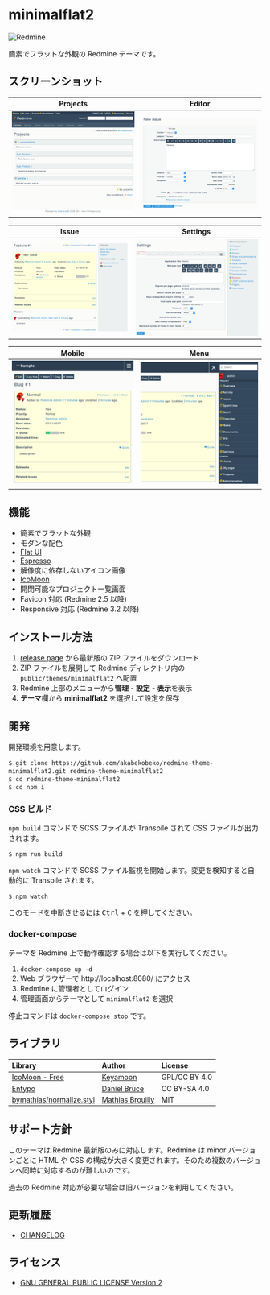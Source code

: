 # minimalflat2

![Redmine](https://img.shields.io/badge/Redmine-4.2-brightgreen)

簡素でフラットな外観の Redmine テーマです。

## スクリーンショット

|                  Projects                   |                  Editor                   |
| :-----------------------------------------: | :---------------------------------------: |
| [![Projects](res/ss-01.png)](res/ss-01.png) | [![Editor](res/ss-02.png)](res/ss-02.png) |

|                  Issue                   |                  Settings                   |
| :--------------------------------------: | :-----------------------------------------: |
| [![Issue](res/ss-03.png)](res/ss-03.png) | [![Settings](res/ss-04.png)](res/ss-04.png) |

|                    Mobile                     |                  Menu                   |
| :-------------------------------------------: | :-------------------------------------: |
| [![For mobile](res/ss-05.png)](res/ss-05.png) | [![Menu](res/ss-06.png)](res/ss-06.png) |

## 機能

- 簡素でフラットな外観
- モダンな配色
- [Flat UI](http://designmodo.github.io/Flat-UI/)
- [Espresso](https://github.com/mbadolato/iTerm2-Color-Schemes)
- 解像度に依存しないアイコン画像
- [IcoMoon](https://icomoon.io/)
- 開閉可能なプロジェクト一覧画面
- Favicon 対応 (Redmine 2.5 以降)
- Responsive 対応 (Redmine 3.2 以降)

## インストール方法

1. [release page](https://github.com/akabekobeko/redmine-theme-minimalflat2/releases) から最新版の ZIP ファイルをダウンロード
2. ZIP ファイルを展開して Redmine ディレクトリ内の `public/themes/minimalflat2` へ配置
3. Redmine 上部のメニューから**管理** - **設定** - **表示**を表示
4. **テーマ**欄から **minimalflat2** を選択して設定を保存

## 開発

開発環境を用意します。

```
$ git clone https://github.com/akabekobeko/redmine-theme-minimalflat2.git redmine-theme-minimalflat2
$ cd redmine-theme-minimalflat2
$ cd npm i
```

### CSS ビルド

`npm build` コマンドで SCSS ファイルが Transpile されて CSS ファイルが出力されます。

```
$ npm run build
```

`npm watch` コマンドで SCSS ファイル監視を開始します。変更を検知すると自動的に Transpile されます。

```
$ npm watch
```

このモードを中断させるには <kbd>Ctrl</kbd> + <kbd>C</kbd> を押してください。

### docker-compose

テーマを Redmine 上で動作確認する場合は以下を実行してください。

1. `docker-compose up -d`
2. Web ブラウザーで http://localhost:8080/ にアクセス
3. Redmine に管理者としてログイン
4. 管理画面からテーマとして `minimalflat2` を選択

停止コマンドは `docker-compose stop` です。

## ライブラリ

| Library                                                                 | Author                                          | License       |
| :---------------------------------------------------------------------- | :---------------------------------------------- | :------------ |
| [IcoMoon - Free](https://icomoon.io/#icons)                             | [Keyamoon](http://keyamoon.com/)                | GPL/CC BY 4.0 |
| [Entypo](http://www.entypo.com/)                                        | [Daniel Bruce](http://danielbruce.se/)          | CC BY-SA 4.0  |
| [bymathias/normalize.styl](https://github.com/bymathias/normalize.styl) | [Mathias Brouilly](http://mathias.brouilly.fr/) | MIT           |

## サポート方針

このテーマは Redmine 最新版のみに対応します。Redmine は minor バージョンごとに HTML や CSS の構成が大きく変更されます。そのため複数のバージョンへ同時に対応するのが難しいのです。

過去の Redmine 対応が必要な場合は旧バージョンを利用してください。

## 更新履歴

- [CHANGELOG](CHANGELOG.md)

## ライセンス

- [GNU GENERAL PUBLIC LICENSE Version 2](LICENSE.txt)
